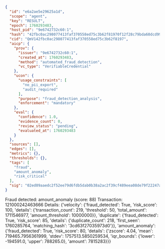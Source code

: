 ```json
{
  "id": "e6a2ae5e29625a1d",
  "scope": "agent",
  "key": "RESULT",
  "epoch": 1760293483,
  "host_pid": "9e6742732c60:1",
  "hash": "42fbc0ac298077413faf370558ed75c3b62f81970f12f28c79bda60dcd991897",
  "cid": "QmV142fbc0ac298077413faf370558ed75c3b62f8197",
  "aicp": {
    "prov": {
      "issuer": "9e6742732c60:1",
      "created_at": 1760293483,
      "method": "automated_fraud_detection",
      "vc_type": "VerifiableCredential"
    },
    "ucon": {
      "usage_constraints": [
        "no_pii_export",
        "audit_required"
      ],
      "purpose": "fraud_detection_analysis",
      "enforcement": "mandatory"
    },
    "eval": {
      "confidence": 1.0,
      "evidence_count": 0,
      "review_status": "pending",
      "evaluated_at": 1760293483
    }
  },
  "sources": [],
  "edges": [],
  "metrics": {},
  "thresholds": {},
  "tags": [
    "fraud",
    "amount_anomaly",
    "risk_critical"
  ],
  "sig": "02ed09aaedc2f52ee79d6fdb5dab0b38a2ac2f39cf489eea08de79f22247aafb"
}
```

Fraud detected: amount_anomaly (score: 88)
Transaction: 121000242463666
Details: {'velocity': {'fraud_detected': True, 'risk_score': 100, 'details': {'transaction_count': 219, 'threshold': 50, 'total_amount': 1711546977, 'amount_threshold': 10000000}}, 'duplicate': {'fraud_detected': True, 'risk_score': 85, 'details': {'duplicate_count': 218, 'first_seen': 1760285764, 'matching_hash': '3cd63f27035973d0'}}, 'amount_anomaly': {'fraud_detected': True, 'risk_score': 80, 'details': {'zscore': 4.04, 'mean': 719465.7956361999, 'stdev': 1757513.5850259534, 'iqr_bounds': {'lower': -194591.0, 'upper': 788265.0}, 'amount': 7815283}}}